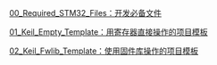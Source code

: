 [00_Required_STM32_Files：开发必备文件](00_Required_STM32_Files/)

[01_Keil_Empty_Template：用寄存器直接操作的项目模板](01_Keil_Empty_Template/)

[02_Keil_Fwlib_Template：使用固件库操作的项目模板](02_Keil_Fwlib_Template/)